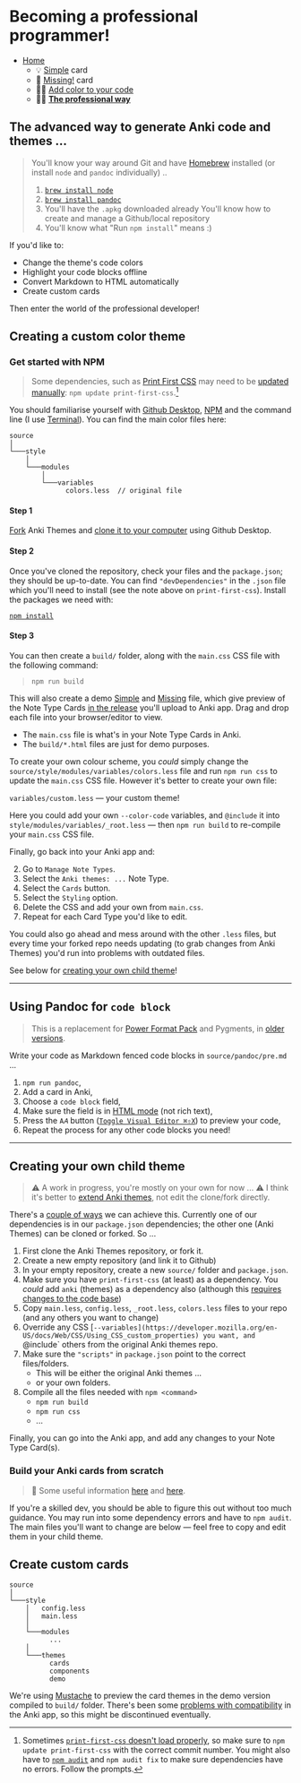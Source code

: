 # Becoming a professional programmer!

- [Home](../../../README.md)
    + 💡 [Simple](../simple/index.md) card
    + 🔎 [Missing!](../missing/index.md) card
    + 🧑‍🎨 [Add color to your code](../highlight/index.md)
    + 🧑‍🎓 **[The professional way](../advanced/index.md)**


## The advanced way to generate Anki code and themes ...

> You'll know your way around Git and have [Homebrew](https://brew.sh) installed (or install `node` and `pandoc` individually) ..
>
> 1. [`brew install node`](https://nodejs.org/en/)
> 2. [`brew install pandoc`](https://pandoc.org)
> 3. You'll have the `.apkg` downloaded already
> You'll know how to create and manage a Github/local repository
> 4. You'll know what "Run `npm install`" means :)


If you'd like to:

- Change the theme's code colors
- Highlight your code blocks offline
- Convert Markdown to HTML automatically
- Create custom cards

Then enter the world of the professional developer!



## Creating a custom color theme

### Get started with NPM

> Some dependencies, such as [Print First CSS](https://github.com/badlydrawnrob/print-first-css) may need to be [updated manually](https://github.com/badlydrawnrob/anki/issues/54): `npm update print-first-css`.[^1]

You should familiarise yourself with [Github Desktop](https://desktop.github.com), [NPM](https://www.npmjs.com) and the command line (I use [Terminal](https://tinyurl.com/4w8p4wnx)). You can find the main color files here:

```text
source
│
└───style
    │
    └───modules
        │
        └───variables
              colors.less  // original file
```


#### Step 1
[Fork](https://docs.github.com/en/get-started/quickstart/fork-a-repos) Anki Themes and [clone it to your computer](https://tinyurl.com/46bx4bj5) using Github Desktop.

#### Step 2
Once you've cloned the repository, check your files and the `package.json`; they should be up-to-date. You can find `"devDependencies"` in the `.json` file which you'll need to install (see the note above on `print-first-css`). Install the packages we need with:

[`npm install`](https://docs.npmjs.com/cli/v8/commands/npm-install)

#### Step 3
You can then create a `build/` folder, along with the `main.css` CSS file with the following command:

> `npm run build`

This will also create a demo [Simple](../simple/index.md) and [Missing](../missing/index.md) file, which give preview of the Note Type Cards [in the release](https://github.com/badlydrawnrob/anki/releases) you'll upload to Anki app. Drag and drop each file into your browser/editor to view.

- The `main.css` file is what's in your Note Type Cards in Anki.
- The `build/*.html` files are just for demo purposes.

To create your own colour scheme, you _could_ simply change the `source/style/modules/variables/colors.less` file and run `npm run css` to update the `main.css` CSS file. However it's better to create your own file:

`variables/custom.less` — your custom theme!

Here you could add your own `--color-code` variables, and `@include` it into `style/modules/variables/_root.less` — then `npm run build` to re-compile your `main.css` CSS file.

Finally, go back into your Anki app and:

2. Go to `Manage Note Types`.
3. Select the `Anki themes: ...` Note Type.
4. Select the `Cards` button.
5. Select the `Styling` option.
6. Delete the CSS and add your own from `main.css`.
7. Repeat for each Card Type you'd like to edit.

You could also go ahead and mess around with the other `.less` files, but every time your forked repo needs updating (to grab changes from Anki Themes) you'd run into problems with outdated files.

See below for [creating your own child theme](#creating-your-own-child-theme)!


-----


## Using Pandoc for `code block`

> This is a replacement for [Power Format Pack](../error/index.md) and Pygments, in [older versions](https://github.com/badlydrawnrob/anki/releases/tag/1.0.0).

Write your code as Markdown fenced code blocks in `source/pandoc/pre.md` ...

1. `npm run pandoc`,
2. Add a card in Anki,
3. Choose a `code block` field,
4. Make sure the field is in [HTML mode](https://github.com/badlydrawnrob/anki/issues/62) (not rich text),
5. Press the `A𝐴` button ([`Toggle Visual Editor ⌘⇧X`](https://github.com/badlydrawnrob/anki/issues/62)) to preview your code,
6. Repeat the process for any other code blocks you need!


-----


## Creating your own child theme

> ⚠️ A work in progress, you're mostly on your own for now ...
> ⚠️ I think it's better to [extend Anki themes](https://github.com/badlydrawnrob/anki/issues/42), not edit the clone/fork directly.

There's a [couple of ways](https://github.com/badlydrawnrob/anki/issues/42#issuecomment-1834381594) we can achieve this. Currently one of our dependencies is in our `package.json` dependencies; the other one (Anki Themes) can be cloned or forked. So ...

1. First clone the Anki Themes repository, or fork it.
2. Create a new empty repository (and link it to Github)
3. In your empty repository, create a new `source/` folder and `package.json`.
4. Make sure you have `print-first-css` (at least) as a dependency. You _could_ add `anki` (themes) as a dependency also (although this [requires changes to the code base](https://github.com/badlydrawnrob/anki/issues/42#issuecomment-1834381594))
5. Copy `main.less`, `config.less`, `_root.less`, `colors.less` files to your repo (and any others you want to change)
6. Override any CSS [`--variables](https://developer.mozilla.org/en-US/docs/Web/CSS/Using_CSS_custom_properties) you want, and `@include` others from the original Anki themes repo.
7. Make sure the `"scripts"` in `package.json` point to the correct files/folders.
    - This will be either the original Anki themes ...
    - or your own folders.
8. Compile all the files needed with `npm <command>`
    - `npm run build`
    - `npm run css`
    - ...

Finally, you can go into the Anki app, and add any changes to your Note Type Card(s).


### Build your Anki cards from scratch

> 🔗 Some useful information [here](https://github.com/badlydrawnrob/anki/issues/54) and [here](https://github.com/badlydrawnrob/print-first-css/issues/25).

If you're a skilled dev, you should be able to figure this out without too much guidance. You may run into some dependency errors and have to `npm audit`. The main files you'll want to change are below — feel free to copy and edit them in your child theme.


## Create custom cards

```text
source
│
└───style
    │   config.less
    │   main.less
    │
    └───modules
          ...
    │
    └───themes
          cards
          components
          demo
```

We're using [Mustache](https://www.npmjs.com/package/mustache) to preview the card themes in the demo version compiled to `build/` folder. There's been some [problems with compatibility](https://github.com/badlydrawnrob/anki/issues/56) in the Anki app, so this might be discontinued eventually.


[^1]: Sometimes [`print-first-css` doesn't load properly](https://github.com/badlydrawnrob/anki/issues/65), so make sure to `npm update print-first-css` with the correct commit number. You might also have to [`npm audit`](https://docs.npmjs.com/cli/v10/commands/npm-audit) and `npm audit fix` to make sure dependencies have no errors. Follow the prompts.
